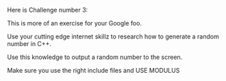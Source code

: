 
Here is Challenge number 3:

This is more of an exercise for your Google foo.  

Use your cutting edge internet skillz to research how to generate a random number in C++.

Use this knowledge to output a random number to the screen.  

Make sure you use the right include files and USE MODULUS
